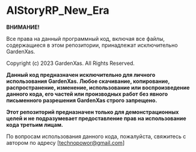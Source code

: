# AIStoryRP_New_Era

**ВНИМАНИЕ!**

Все права на данный программный код, включая все файлы, содержащиеся в этом репозитории, принадлежат исключительно GardenXas.

Copyright (c) 2023 GardenXas. All Rights Reserved.

**Данный код предназначен исключительно для личного использования GardenXas. Любое скачивание, копирование, распространение, изменение, использование или воспроизведение данного кода, его частей или производных работ без явного письменного разрешения GardenXas строго запрещено.**

**Этот репозиторий предназначен только для демонстрационных целей и не подразумевает предоставление прав на использование кода третьим лицам.**

По вопросам использования данного кода, пожалуйста, свяжитесь с автором по адресу [technopowor@gmail.com]
